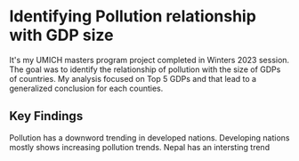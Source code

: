 # Identifying Pollution relationship with GDP size 
It's my UMICH masters program project completed in Winters 2023 session. The goal was to identify the relationship of pollution with the size of GDPs of countries.
My analysis focused on Top 5 GDPs and that lead to a generalized conclusion for each counties. 

## Key Findings

Pollution has a downword trending in developed nations. Developing nations mostly shows increasing pollution trends. 
Nepal has an intersting trend
